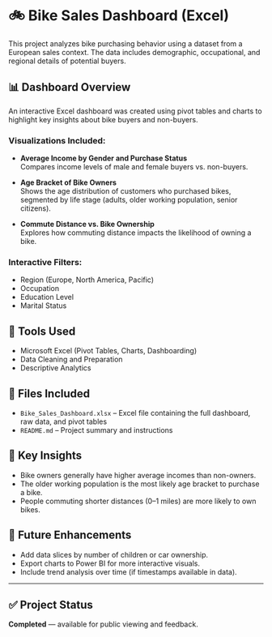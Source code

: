 # 🚲 Bike Sales Dashboard (Excel)

This project analyzes bike purchasing behavior using a dataset from a European sales context. The data includes demographic, occupational, and regional details of potential buyers.

## 📊 Dashboard Overview

An interactive Excel dashboard was created using pivot tables and charts to highlight key insights about bike buyers and non-buyers.

### Visualizations Included:
- **Average Income by Gender and Purchase Status**  
  Compares income levels of male and female buyers vs. non-buyers.
  
- **Age Bracket of Bike Owners**  
  Shows the age distribution of customers who purchased bikes, segmented by life stage (adults, older working population, senior citizens).

- **Commute Distance vs. Bike Ownership**  
  Explores how commuting distance impacts the likelihood of owning a bike.

### Interactive Filters:
- Region (Europe, North America, Pacific)
- Occupation
- Education Level
- Marital Status

## 🧰 Tools Used

- Microsoft Excel (Pivot Tables, Charts, Dashboarding)
- Data Cleaning and Preparation
- Descriptive Analytics

## 📁 Files Included

- `Bike_Sales_Dashboard.xlsx` – Excel file containing the full dashboard, raw data, and pivot tables
- `README.md` – Project summary and instructions

## 🧠 Key Insights

- Bike owners generally have higher average incomes than non-owners.
- The older working population is the most likely age bracket to purchase a bike.
- People commuting shorter distances (0–1 miles) are more likely to own bikes.

## 🚀 Future Enhancements

- Add data slices by number of children or car ownership.
- Export charts to Power BI for more interactive visuals.
- Include trend analysis over time (if timestamps available in data).

---

## ✅ Project Status

**Completed** — available for public viewing and feedback.

